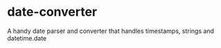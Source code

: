 # date-converter
A handy date parser and converter that handles timestamps, strings and datetime.date
